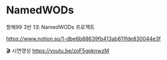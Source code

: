 # NamedWODs
항해99 3반 1조 NamedWODs 프로젝트

https://www.notion.so/1-dbe6b88639fb413ab611fde830044e3f

🎬 시연영상
https://youtu.be/zoF5gpknwzM
